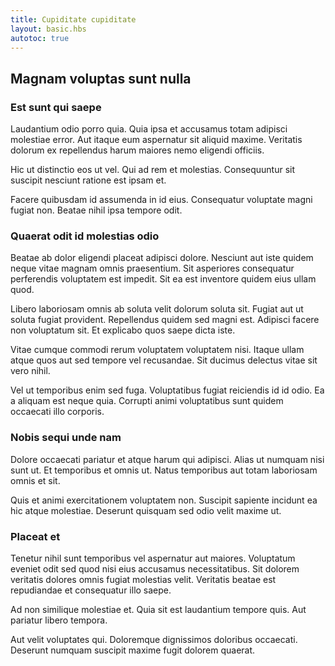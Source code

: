 ```yaml
---
title: Cupiditate cupiditate
layout: basic.hbs
autotoc: true
---
```

## Magnam voluptas sunt nulla

### Est sunt qui saepe

Laudantium odio porro quia. Quia ipsa et accusamus totam adipisci molestiae error. Aut itaque eum aspernatur sit aliquid maxime. Veritatis dolorum ex repellendus harum maiores nemo eligendi officiis.

Hic ut distinctio eos ut vel. Qui ad rem et molestias. Consequuntur sit suscipit nesciunt ratione est ipsam et.

Facere quibusdam id assumenda in id eius. Consequatur voluptate magni fugiat non. Beatae nihil ipsa tempore odit.

### Quaerat odit id molestias odio

Beatae ab dolor eligendi placeat adipisci dolore. Nesciunt aut iste quidem neque vitae magnam omnis praesentium. Sit asperiores consequatur perferendis voluptatem est impedit. Sit ea est inventore quidem eius ullam quod.

Libero laboriosam omnis ab soluta velit dolorum soluta sit. Fugiat aut ut soluta fugiat provident. Repellendus quidem sed magni est. Adipisci facere non voluptatum sit. Et explicabo quos saepe dicta iste.

Vitae cumque commodi rerum voluptatem voluptatem nisi. Itaque ullam atque quos aut sed tempore vel recusandae. Sit ducimus delectus vitae sit vero nihil.

Vel ut temporibus enim sed fuga. Voluptatibus fugiat reiciendis id id odio. Ea a aliquam est neque quia. Corrupti animi voluptatibus sunt quidem occaecati illo corporis.

### Nobis sequi unde nam

Dolore occaecati pariatur et atque harum qui adipisci. Alias ut numquam nisi sunt ut. Et temporibus et omnis ut. Natus temporibus aut totam laboriosam omnis et sit.

Quis et animi exercitationem voluptatem non. Suscipit sapiente incidunt ea hic atque molestiae. Deserunt quisquam sed odio velit maxime ut.

### Placeat et

Tenetur nihil sunt temporibus vel aspernatur aut maiores. Voluptatum eveniet odit sed quod nisi eius accusamus necessitatibus. Sit dolorem veritatis dolores omnis fugiat molestias velit. Veritatis beatae est repudiandae et consequatur illo saepe.

Ad non similique molestiae et. Quia sit est laudantium tempore quis. Aut pariatur libero tempora.

Aut velit voluptates qui. Doloremque dignissimos doloribus occaecati. Deserunt numquam suscipit maxime fugit dolorem quaerat.


